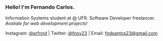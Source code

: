 ### Hello! I'm Fernando Carlos.

Information Systems student at @ UFR. Software Developer freelancer.
*Avaliale for web development projects!* 

Instagram: [@srfnnd](http://instagram.com/srfnnd)
| Twitter: [@fnsv23](http://twitter.com/fnsv23)
| Email: [fndsantos23@gmail.com](mailto:fndsantos23@gmail.com)

